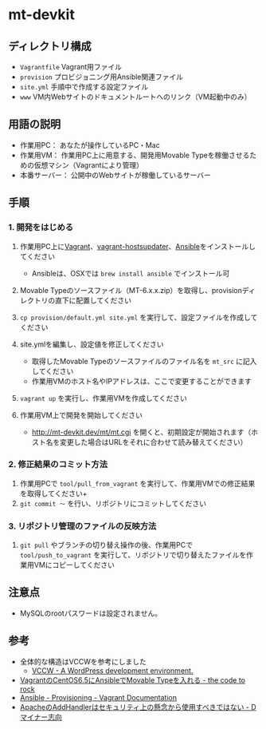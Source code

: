 # mt-devkit

## ディレクトリ構成

* `Vagrantfile` Vagrant用ファイル
* `provision` プロビジョニング用Ansible関連ファイル
* `site.yml` 手順中で作成する設定ファイル
* `www` VM内Webサイトのドキュメントルートへのリンク（VM起動中のみ）

## 用語の説明

* 作業用PC： あなたが操作しているPC・Mac
* 作業用VM： 作業用PC上に用意する、開発用Movable Typeを稼働させるための仮想マシン（Vagrantにより管理）
* 本番サーバー： 公開中のWebサイトが稼働しているサーバー

## 手順

### 1. 開発をはじめる

1. 作業用PC上に[Vagrant](https://www.vagrantup.com/)、[vagrant-hostsupdater](https://github.com/cogitatio/vagrant-hostsupdater)、[Ansible](http://www.ansible.com/)をインストールしてください
    * Ansibleは、OSXでは `brew install ansible` でインストール可

2. Movable Typeのソースファイル（MT-6.x.x.zip）を取得し、provisionディレクトリの直下に配置してください

3. `cp provision/default.yml site.yml` を実行して、設定ファイルを作成してください

4. site.ymlを編集し、設定値を修正してください
    * 取得したMovable Typeのソースファイルのファイル名を `mt_src` に記入してください
    * 作業用VMのホスト名やIPアドレスは、ここで変更することができます

5. `vagrant up` を実行し、作業用VMを作成してください

6. 作業用VM上で開発を開始してください
    * http://mt-devkit.dev/mt/mt.cgi を開くと、初期設定が開始されます（ホスト名を変更した場合はURLをそれに合わせて読み替えてください）

### 2. 修正結果のコミット方法

1. 作業用PCで `tool/pull_from_vagrant` を実行して、作業用VMでの修正結果を取得してください+
2. `git commit 〜` を行い、リポジトリにコミットしてください

### 3. リポジトリ管理のファイルの反映方法

1. `git pull` やブランチの切り替え操作の後、作業用PCで `tool/push_to_vagrant` を実行して、リポジトリで切り替えたファイルを作業用VMにコピーしてください

## 注意点

* MySQLのrootパスワードは設定されません。

## 参考

* 全体的な構造はVCCWを参考にしました
    * [VCCW - A WordPress development environment.](http://vccw.cc/)
* [VagrantのCentOS6.5にAnsibleでMovable Typeを入れる - the code to rock](http://note103.hateblo.jp/entry/2015/04/17/010528)
* [Ansible - Provisioning - Vagrant Documentation](http://docs.vagrantup.com/v2/provisioning/ansible.html)
* [ApacheのAddHandlerはセキュリティ上の懸念から使用すべきではない - Dマイナー志向](http://d.hatena.ne.jp/tmatsuu/20150221/1424531513)
